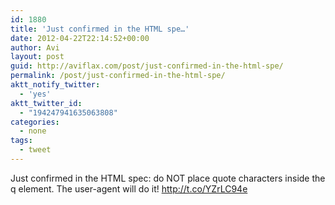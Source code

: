 ```yaml
---
id: 1880
title: 'Just confirmed in the HTML spe…'
date: 2012-04-22T22:14:52+00:00
author: Avi
layout: post
guid: http://aviflax.com/post/just-confirmed-in-the-html-spe/
permalink: /post/just-confirmed-in-the-html-spe/
aktt_notify_twitter:
  - 'yes'
aktt_twitter_id:
  - "194247941635063808"
categories:
  - none
tags:
  - tweet
---
```

Just confirmed in the HTML spec: do NOT place quote characters inside the q element. The user-agent will do it! <a href="http://t.co/YZrLC94e" rel="nofollow">http://t.co/YZrLC94e</a>